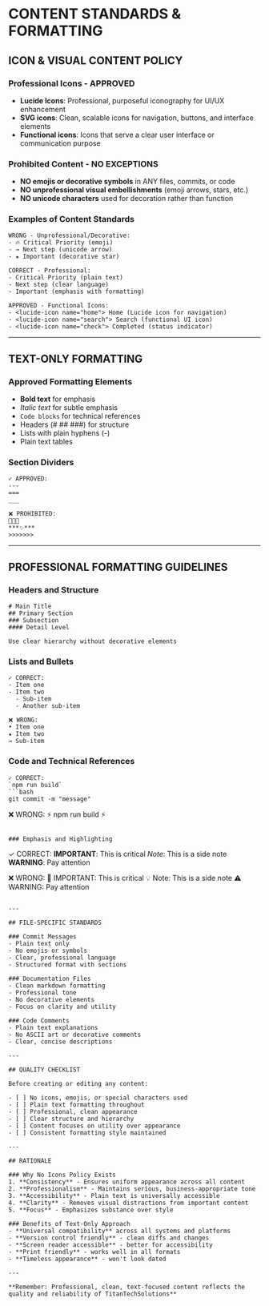 # CONTENT STANDARDS & FORMATTING

## ICON & VISUAL CONTENT POLICY

### Professional Icons - APPROVED
- **Lucide Icons**: Professional, purposeful iconography for UI/UX enhancement
- **SVG icons**: Clean, scalable icons for navigation, buttons, and interface elements
- **Functional icons**: Icons that serve a clear user interface or communication purpose

### Prohibited Content - NO EXCEPTIONS
- **NO emojis or decorative symbols** in ANY files, commits, or code
- **NO unprofessional visual embellishments** (emoji arrows, stars, etc.)
- **NO unicode characters** used for decoration rather than function

### Examples of Content Standards
```
WRONG - Unprofessional/Decorative:
- 🔥 Critical Priority (emoji)
- → Next step (unicode arrow)
- ★ Important (decorative star)

CORRECT - Professional:
- Critical Priority (plain text)
- Next step (clear language)
- Important (emphasis with formatting)

APPROVED - Functional Icons:
- <lucide-icon name="home"> Home (Lucide icon for navigation)
- <lucide-icon name="search"> Search (functional UI icon)
- <lucide-icon name="check"> Completed (status indicator)
```

---

## TEXT-ONLY FORMATTING

### Approved Formatting Elements
- **Bold text** for emphasis
- *Italic text* for subtle emphasis
- `Code blocks` for technical references
- Headers (# ## ###) for structure
- Lists with plain hyphens (-)
- Plain text tables

### Section Dividers
```
✓ APPROVED:
---
===
___

❌ PROHIBITED:
🔹🔹🔹
***✨***
>>>>>>>
```

---

## PROFESSIONAL FORMATTING GUIDELINES

### Headers and Structure
```
# Main Title
## Primary Section  
### Subsection
#### Detail Level

Use clear hierarchy without decorative elements
```

### Lists and Bullets
```
✓ CORRECT:
- Item one
- Item two
  - Sub-item
  - Another sub-item

❌ WRONG:
• Item one
★ Item two
→ Sub-item
```

### Code and Technical References
```
✓ CORRECT:
`npm run build`
```bash
git commit -m "message"
```

❌ WRONG:
⚡ npm run build ⚡
```

### Emphasis and Highlighting
```
✓ CORRECT:
**IMPORTANT**: This is critical
*Note*: This is a side note
**WARNING**: Pay attention

❌ WRONG:
🚨 IMPORTANT: This is critical
💡 Note: This is a side note
⚠️ WARNING: Pay attention
```

---

## FILE-SPECIFIC STANDARDS

### Commit Messages
- Plain text only
- No emojis or symbols
- Clear, professional language
- Structured format with sections

### Documentation Files
- Clean markdown formatting
- Professional tone
- No decorative elements
- Focus on clarity and utility

### Code Comments
- Plain text explanations
- No ASCII art or decorative comments
- Clear, concise descriptions

---

## QUALITY CHECKLIST

Before creating or editing any content:

- [ ] No icons, emojis, or special characters used
- [ ] Plain text formatting throughout
- [ ] Professional, clean appearance
- [ ] Clear structure and hierarchy
- [ ] Content focuses on utility over appearance
- [ ] Consistent formatting style maintained

---

## RATIONALE

### Why No Icons Policy Exists
1. **Consistency** - Ensures uniform appearance across all content
2. **Professionalism** - Maintains serious, business-appropriate tone
3. **Accessibility** - Plain text is universally accessible
4. **Clarity** - Removes visual distractions from important content
5. **Focus** - Emphasizes substance over style

### Benefits of Text-Only Approach
- **Universal compatibility** across all systems and platforms
- **Version control friendly** - clean diffs and changes
- **Screen reader accessible** - better for accessibility
- **Print friendly** - works well in all formats
- **Timeless appearance** - won't look dated

---

**Remember: Professional, clean, text-focused content reflects the quality and reliability of TitanTechSolutions**
